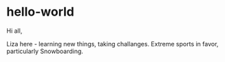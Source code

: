 # hello-world

Hi all, 

Liza here - learning new things, taking challanges. 
Extreme sports in favor, particularly Snowboarding. 
